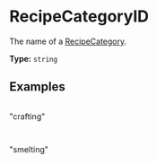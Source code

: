 # RecipeCategoryID

The name of a [RecipeCategory](prototype:RecipeCategory).

**Type:** `string`

## Examples

```
```
"crafting"
```
```

```
```
"smelting"
```
```


